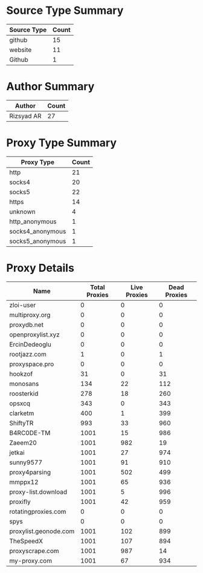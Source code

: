# Source Type Summary

| Source Type | Count |
|-------------|-------|
| github | 15 |
| website | 11 |
| Github | 1 |


# Author Summary

| Author | Count |
|--------|-------|
| Rizsyad AR | 27 |


# Proxy Type Summary

| Proxy Type | Count |
|------------|-------|
| http | 21 |
| socks4 | 20 |
| socks5 | 22 |
| https | 14 |
| unknown | 4 |
| http_anonymous | 1 |
| socks4_anonymous | 1 |
| socks5_anonymous | 1 |


# Proxy Details

| Name | Total Proxies | Live Proxies | Dead Proxies |
|------|---------------|--------------|---------------|
| zloi-user | 0 | 0 | 0 |
| multiproxy.org | 0 | 0 | 0 |
| proxydb.net | 0 | 0 | 0 |
| openproxylist.xyz | 0 | 0 | 0 |
| ErcinDedeoglu | 0 | 0 | 0 |
| rootjazz.com | 1 | 0 | 1 |
| proxyspace.pro | 0 | 0 | 0 |
| hookzof | 31 | 0 | 31 |
| monosans | 134 | 22 | 112 |
| roosterkid | 278 | 18 | 260 |
| opsxcq | 343 | 0 | 343 |
| clarketm | 400 | 1 | 399 |
| ShiftyTR | 993 | 33 | 960 |
| B4RC0DE-TM | 1001 | 15 | 986 |
| Zaeem20 | 1001 | 982 | 19 |
| jetkai | 1001 | 27 | 974 |
| sunny9577 | 1001 | 91 | 910 |
| proxy4parsing | 1001 | 502 | 499 |
| mmppx12 | 1001 | 65 | 936 |
| proxy-list.download | 1001 | 5 | 996 |
| proxifly | 1001 | 42 | 959 |
| rotatingproxies.com | 0 | 0 | 0 |
| spys | 0 | 0 | 0 |
| proxylist.geonode.com | 1001 | 102 | 899 |
| TheSpeedX | 1001 | 107 | 894 |
| proxyscrape.com | 1001 | 987 | 14 |
| my-proxy.com | 1001 | 67 | 934 |
